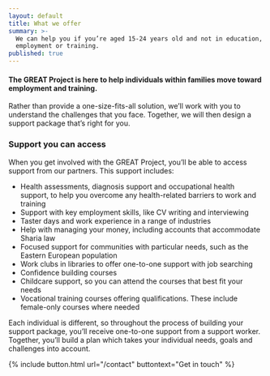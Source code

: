 ```yaml
---
layout: default
title: What we offer
summary: >-
  We can help you if you’re aged 15-24 years old and not in education,
  employment or training.
published: true
---
```


#### The GREAT Project is here to help individuals within families move toward employment and training. 

Rather than provide a one-size-fits-all solution, we’ll work with you to understand the challenges that you face. Together, we will then design a support package that’s right for you.

### Support you can access

When you get involved with the GREAT Project, you’ll be able to access support from our partners. This support includes: 

* Health assessments, diagnosis support and occupational health support, to help you overcome any health-related barriers to work and training
* Support with key employment skills, like CV writing and interviewing
* Taster days and work experience in a range of industries 
* Help with managing your money, including accounts that accommodate Sharia law
* Focused support for communities with particular needs, such as the Eastern European population
* Work clubs in libraries to offer one-to-one support with job searching
* Confidence building courses
* Childcare support, so you can attend the courses that best fit your needs
* Vocational training courses offering qualifications. These include female-only courses where needed

Each individual is different, so throughout the process of building your support package, you’ll receive one-to-one support from a support worker. Together, you’ll build a plan which takes your individual needs, goals and challenges into account. 

{% include button.html url="/contact" buttontext="Get in touch" %}
